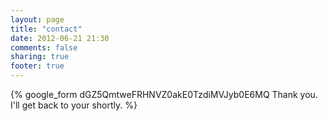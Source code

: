 ```yaml
---
layout: page
title: "contact"
date: 2012-06-21 21:30
comments: false
sharing: true
footer: true
---
```

{% google_form dGZ5QmtweFRHNVZ0akE0TzdiMVJyb0E6MQ Thank you. I'll get back to your shortly. %}

